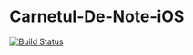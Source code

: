 # Carnetul-De-Note-iOS

[![Build Status](https://travis-ci.org/vladstoick/Carnetul-De-Note-iOS.svg?branch=master)](https://travis-ci.org/vladstoick/Carnetul-De-Note-iOS)
